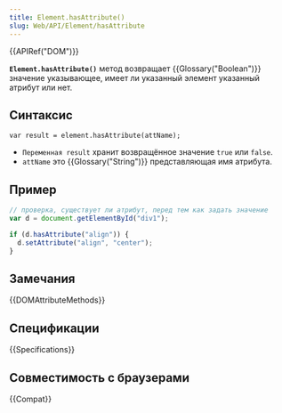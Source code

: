 ```yaml
---
title: Element.hasAttribute()
slug: Web/API/Element/hasAttribute
---
```


{{APIRef("DOM")}}

**`Element.hasAttribute()`** метод возвращает {{Glossary("Boolean")}} значение указывающее, имеет ли указанный элемент указанный атрибут или нет.

## Синтаксис

```
var result = element.hasAttribute(attName);
```

- `Переменная result` хранит возвращённое значение `true` или `false`.
- `attName` это {{Glossary("String")}} представляющая имя атрибута.

## Пример

```js
// проверка, существует ли атрибут, перед тем как задать значение
var d = document.getElementById("div1");

if (d.hasAttribute("align")) {
  d.setAttribute("align", "center");
}
```

## Замечания

{{DOMAttributeMethods}}

## Спецификации

{{Specifications}}

## Совместимость с браузерами

{{Compat}}

